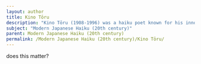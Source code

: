 ```yaml
---
layout: author
title: Kino Tōru
description: "Kino Tōru (1908-1996) was a haiku poet known for his innovative style that bridged traditional forms with modern sensibilities. His nature poems often explored the relationship between humanity and the environment."
subject: "Modern Japanese Haiku (20th century)"
parent: Modern Japanese Haiku (20th century)
permalink: /Modern Japanese Haiku (20th century)/Kino Tōru/
---
```


does this matter?
